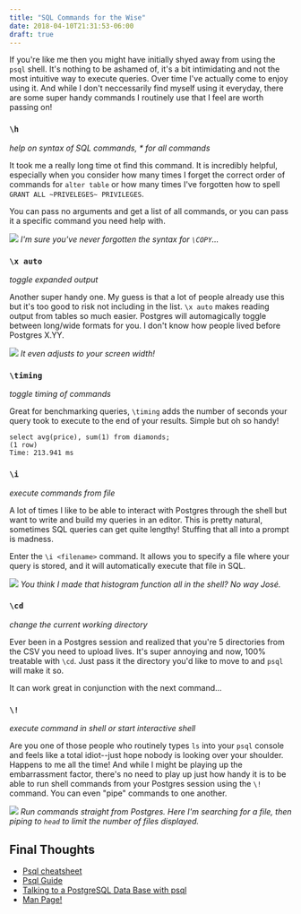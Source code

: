 ```yaml
---
title: "SQL Commands for the Wise"
date: 2018-04-10T21:31:53-06:00
draft: true
---
```


If you're like me then you might have initially shyed away from using the `psql`
shell. It's nothing to be ashamed of, it's a bit intimidating and not the most
intuitive way to execute queries. Over time I've actually come to enjoy using 
it. And while I don't neccessarily find myself using it everyday, there are some
super handy commands I routinely use that I feel are worth passing on!

### `\h`
*help on syntax of SQL commands, * for all commands*

It took me a really long time ot find this command. It is incredibly helpful, 
especially when you consider how many times I forget the correct order of 
commands for `alter table` or how many times I've forgotten how to spell
`GRANT ALL ~PRIVELEGES~ PRIVILEGES`.

You can pass no arguments and get a list of all commands, or you can pass it
a specific command you need help with.

![](/img/help-copy.png)
*I'm sure you've never forgotten the syntax for `\COPY`...*

### `\x auto`
*toggle expanded output*

Another super handy one. My guess is that a lot of people already use this
but it's too good to risk not including in the list. `\x auto` makes reading
output from tables so much easier. Postgres will automagically toggle between
long/wide formats for you. I don't know how people lived before Postgres X.YY.

![](/img/x-auto.png)
*It even adjusts to your screen width!*

### `\timing`
*toggle timing of commands*

Great for benchmarking queries, `\timing` adds the number of seconds your 
query took to execute to the end of your results. Simple but oh so handy!


```
select avg(price), sum(1) from diamonds;
(1 row)
Time: 213.941 ms
```

### `\i`
*execute commands from file*

A lot of times I like to be able to interact with Postgres through the shell
but want to write and build my queries in an editor. This is pretty natural,
sometimes SQL queries can get quite lengthy! Stuffing that all into a prompt
is madness.

Enter the `\i <filename>` command. It allows you to specify a file where your
query is stored, and it will automatically execute that file in SQL.

![](/img/i-command.png)
*You think I made that histogram function all in the shell? No way José.*

### `\cd`
*change the current working directory*

Ever been in a Postgres session and realized that you're 5 directories
from the CSV you need to upload lives. It's super annoying and now, 100%
treatable with `\cd`. Just pass it the directory you'd like to move to
and `psql` will make it so.

It can work great in conjunction with the next command...


### `\!`
*execute command in shell or start interactive shell*

Are you one of those people who routinely types `ls` into your `psql` console
and feels like a total idiot--just hope nobody is looking over your shoulder. Happens
to me all the time! And while I might be playing up the embarrassment factor,
there's no need to play up just how handy it is to be able to run shell commands
from your Postgres session using the `\!` command. You can even "pipe" commands
to one another.

![](/img/bash-shell-pipe.png)
*Run commands straight from Postgres. Here I'm searching for a file, then piping to `head` to limit the number of files displayed.*

## Final Thoughts
- [Psql cheatsheet](http://www.postgresonline.com/downloads/special_feature/postgresql83_psql_cheatsheet.pdf)
- [Psql Guide](https://www.postgresql.org/docs/9.2/static/app-psql.html)
- [Talking to a PostgreSQL Data Base with psql](http://beige.ucs.indiana.edu/I590/node150.html)
- [Man Page!](http://linuxcommand.org/man_pages/psql1.html)
